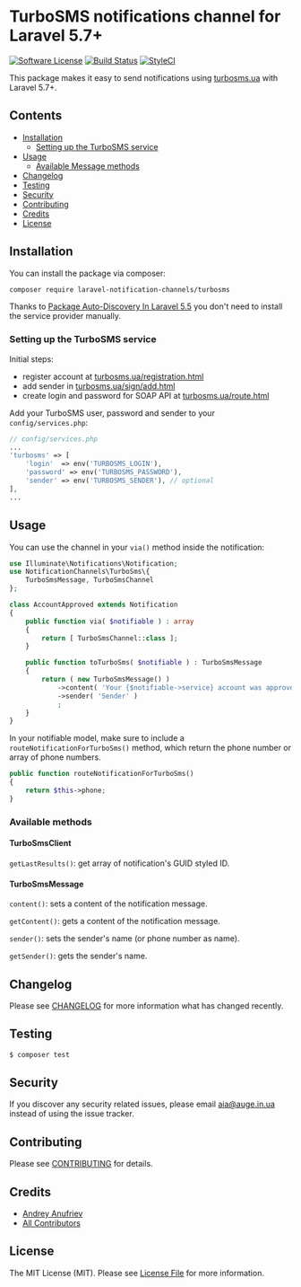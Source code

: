 # TurboSMS notifications channel for Laravel 5.7+

[![Software License](https://img.shields.io/badge/license-MIT-brightgreen.svg?style=flat-square)](LICENSE.md)
[![Build Status](https://img.shields.io/travis/VikkiUser/turbosms/master.svg?style=flat-square)](https://travis-ci.org/VikkiUser/turbosms)
[![StyleCI](https://styleci.io/repos/103665228/shield)](https://styleci.io/repos/103665228)


This package makes it easy to send notifications using [turbosms.ua](https://turbosms.ua/) with Laravel 5.7+.

## Contents

- [Installation](#installation)
    - [Setting up the TurboSMS service](#setting-up-the-turbosms-service)
- [Usage](#usage)
    - [Available Message methods](#available-message-methods)
- [Changelog](#changelog)
- [Testing](#testing)
- [Security](#security)
- [Contributing](#contributing)
- [Credits](#credits)
- [License](#license)


## Installation

You can install the package via composer:

```bash
composer require laravel-notification-channels/turbosms
```

Thanks to [Package Auto-Discovery In Laravel 5.5](https://medium.com/@taylorotwell/package-auto-discovery-in-laravel-5-5-ea9e3ab20518) 
you don't need to install the service provider manually.


### Setting up the TurboSMS service

Initial steps:
* register account at [turbosms.ua/registration.html](https://turbosms.ua/registration.html)
* add sender in [turbosms.ua/sign/add.html](https://turbosms.ua/sign/add.html)
* create login and password for SOAP API at [turbosms.ua/route.html](https://turbosms.ua/route.html)

Add your TurboSMS user, password and sender to your `config/services.php`:

```php
// config/services.php
...
'turbosms' => [
    'login'  => env('TURBOSMS_LOGIN'),
    'password' => env('TURBOSMS_PASSWORD'),
    'sender' => env('TURBOSMS_SENDER'), // optional
],
...
```

## Usage

You can use the channel in your `via()` method inside the notification:

```php
use Illuminate\Notifications\Notification;
use NotificationChannels\TurboSms\{
    TurboSmsMessage, TurboSmsChannel
};

class AccountApproved extends Notification
{
    public function via( $notifiable ) : array
    {
        return [ TurboSmsChannel::class ];
    }

    public function toTurboSms( $notifiable ) : TurboSmsMessage
    {
        return ( new TurboSmsMessage() )
            ->content( 'Your {$notifiable->service} account was approved!' )
            ->sender( 'Sender' )
            ;
    }
}
```
In your notifiable model, make sure to include a `routeNotificationForTurboSms()` method, which return the phone number or array of phone numbers.

```php
public function routeNotificationForTurboSms()
{
    return $this->phone;
}
```

### Available methods

#### TurboSmsClient
`getLastResults()`: get array of notification's GUID styled ID.

#### TurboSmsMessage
`content()`: sets a content of the notification message.

`getContent()`: gets a content of the notification message.

`sender()`: sets the sender's name (or phone number as name).

`getSender()`: gets the sender's name.

## Changelog

Please see [CHANGELOG](CHANGELOG.md) for more information what has changed recently.

## Testing

``` bash
$ composer test
```

## Security

If you discover any security related issues, please email aia@auge.in.ua instead of using the issue tracker.

## Contributing

Please see [CONTRIBUTING](CONTRIBUTING.md) for details.

## Credits


- [Andrey Anufriev](https://github.com/loobooger)
- [All Contributors](../../contributors)

## License

The MIT License (MIT). Please see [License File](LICENSE.md) for more information.
